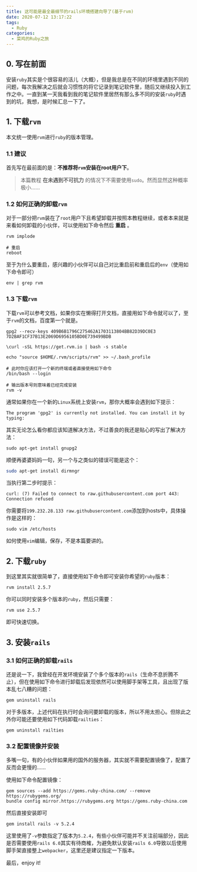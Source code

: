 ```yaml
---
title: 这可能是最全最细节的rails环境搭建向导了(基于rvm)
date: 2020-07-12 13:17:22
tags: 
  - Ruby
categories:
  - 菜鸡的Ruby之旅
---
```

## 0. 写在前面

安装`ruby`其实是个很容易的活儿（大概），但是我总是在不同的环境里遇到不同的问题，每次我解决之后就会习惯性的将它记录到笔记软件里，随后又继续投入到工作之中。一直到某一天我看到我的笔记软件里居然有那么多不同的安装`ruby`时遇到的坑，我想，是时候汇总一下了。

## 1. 下载`rvm`

本文统一使用`rvm`进行`ruby`的版本管理。

### 1.1 建议

首先写在最前面的是：**不推荐将`rvm`安装在root用户下**。

>  本篇教程 **在未遇到不可抗力** 的情况下不需要使用`sudo`。然而显然这种概率极小……

### 1.2 如何正确的卸载`rvm`

对于一部分把`rvm`装在了`root`用户下且希望卸载并按照本教程继续，或者本来就是来看如何卸载的小伙伴，可以使用如下命令然后 **重启** 。

~~~ shell
rvm implode

# 重启
reboot
~~~

至于为什么要重启，感兴趣的小伙伴可以自己对比重启前和重启后的`env`（使用如下命令即可）

~~~ shell
env | grep rvm
~~~

### 1.3 下载`rvm`

下载`rvm`可以参考文档，如果你实在懒得打开文档，直接用如下命令就可以了，至于`rvm`的文档，百度第一个就是。

~~~ shell
gpg2 --recv-keys 409B6B1796C275462A1703113804BB82D39DC0E3 7D2BAF1CF37B13E2069D6956105BD0E739499BDB

\curl -sSL https://get.rvm.io | bash -s stable

echo "source $HOME/.rvm/scripts/rvm" >> ~/.bash_profile

# 此时你应该打开一个新的终端或者直接使用如下命令
/bin/bash --login

# 输出版本号则意味着已经完成安装
rvm -v
~~~

通常如果你在一个新的`Linux`系统上安装`rvm`，那你大概率会遇到如下提示：

~~~ shell
The program 'gpg2' is currently not installed. You can install it by typing:
~~~

其实无论怎么看你都应该知道解决方法，不过善良的我还是贴心的写出了解决方法：

~~~ shell
sudo apt-get install gnupg2
~~~

顺便再婆婆妈妈一句，另一个与之类似的错误可能是这个：

~~~ bash
sudo apt-get install dirmngr
~~~

当执行第二步时提示：

~~~ shell
curl: (7) Failed to connect to raw.githubusercontent.com port 443: Connection refused
~~~

你需要将`199.232.28.133 raw.githubusercontent.com`添加到hosts中，具体操作是这样的：

~~~ shell
sudo vim /etc/hosts
~~~

如何使用`vim`编辑，保存，不是本篇要讲的。

## 2. 下载`ruby`
到这里其实就很简单了，直接使用如下命令即可安装你希望的`ruby`版本：
~~~ shell
rvm install 2.5.7
~~~
你可以同时安装多个版本的`ruby`，然后只需要：
~~~ shell
rvm use 2.5.7
~~~
即可快速切换。

## 3. 安装`rails`

### 3.1 如何正确的卸载`rails`
还是说一下，我曾经在开发环境安装了个多个版本的`rails`（生命不息折腾不止），但在使用如下命令进行卸载后发现依然可以使用脚手架等工具，且出现了版本乱七八糟的问题：
~~~ shell
gem uninstall rails
~~~
对于多版本，上述代码在执行时会询问要卸载的版本，所以不用太担心。但除此之外你可能还要使用如下代码卸载`railties`：
~~~ shell
gem uninstall railties
~~~

### 3.2 配置镜像并安装
多嘴一句，有的小伙伴如果用的国外的服务器，其实就不需要配置镜像了，配置了反而会更慢的……

使用如下命令配置镜像：
~~~ shell
gem sources --add https://gems.ruby-china.com/ --remove https://rubygems.org/
bundle config mirror.https://rubygems.org https://gems.ruby-china.com
~~~

然后直接安装即可
~~~ shell
gem install rails -v 5.2.4
~~~
这里使用了`-v`参数指定了版本为`5.2.4`，有些小伙伴可能并不关注前端部分，因此是否需要使用`rails 6.0`其实有待商榷，为避免默认安装`rails 6.0`导致以后使用脚手架直接整上`webpacker`，这里还是建议指定一下版本。

最后，enjoy it!
